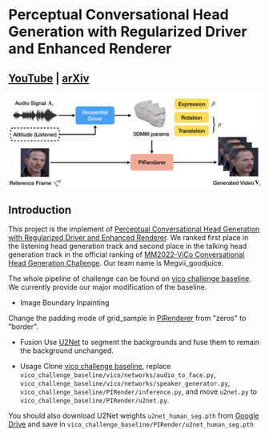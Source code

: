 # Perceptual Conversational Head Generation with Regularized Driver and Enhanced Renderer

## [YouTube](https://www.youtube.com/watch?v=-CzxvONWeG0) | [arXiv](https://arxiv.org/abs/2206.12837)

![image](images/vico.png)

## Introduction
This project is the implement of [Perceptual Conversational Head Generation with Regularized Driver and Enhanced Renderer](https://arxiv.org/abs/2206.12837). We ranked first place in the listening head generation track and second place in the talking head generation track in the official ranking of [MM2022-ViCo Conversational Head Generation Challenge](https://vico.solutions). Our team name is Megvii_goodjuice.

The whole pipeline of challenge can be found on [vico challenge baseline](https://github.com/dc3ea9f/vico_challenge_baseline). We currently provide our major modification of the baseline.

* Image Boundary Inpainting

Change the padding mode of grid_sample in [PIRenderer](https://github.com/RenYurui/PIRender/blob/d75a849978c2eb5f20132b7f0f689c9004d54a00/util/flow_util.py#L56) from "zeros" to "border".

* Fusion
Use [U2Net](https://github.com/xuebinqin/U-2-Net) to segment the backgrounds and fuse them to remain the background unchanged.

* Usage
Clone [vico challenge baseline](https://github.com/dc3ea9f/vico_challenge_baseline), replace `vico_challenge_baseline/vico/networks/audio_to_face.py`, `vico_challenge_baseline/vico/networks/speaker_generator.py`, `vico_challenge_baseline/PIRender/inference.py`, and move `u2net.py` to `vico_challenge_baseline/PIRender/u2net.py`.

You should also download U2Net weights `u2net_human_seg.pth` from [Google Drive](https://drive.google.com/file/d/1-Yg0cxgrNhHP-016FPdp902BR-kSsA4P/view?usp=sharing) and save in `vico_challenge_baseline/PIRender/u2net_human_seg.pth`
